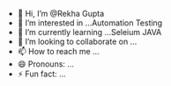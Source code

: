 - 👋 Hi, I’m @Rekha Gupta
- 👀 I’m interested in ...Automation Testing
- 🌱 I’m currently learning ...Seleium JAVA
- 💞️ I’m looking to collaborate on ...
- 📫 How to reach me ...
- 😄 Pronouns: ...
- ⚡ Fun fact: ...

<!---
rekha-91/rekha-91 is a ✨ special ✨ repository because its `README.md` (this file) appears on your GitHub profile.
You can click the Preview link to take a look at your changes.
--->
